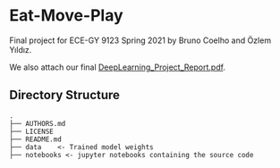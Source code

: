 # Eat-Move-Play
Final project for ECE-GY 9123 Spring 2021 by Bruno Coelho and Özlem Yıldız.

We also attach our final [DeepLearning_Project_Report.pdf]().

Directory Structure
--------------------

    .
    ├── AUTHORS.md
    ├── LICENSE
    ├── README.md
    ├── data    <- Trained model weights
    ├── notebooks <- jupyter notebooks containing the source code
   

